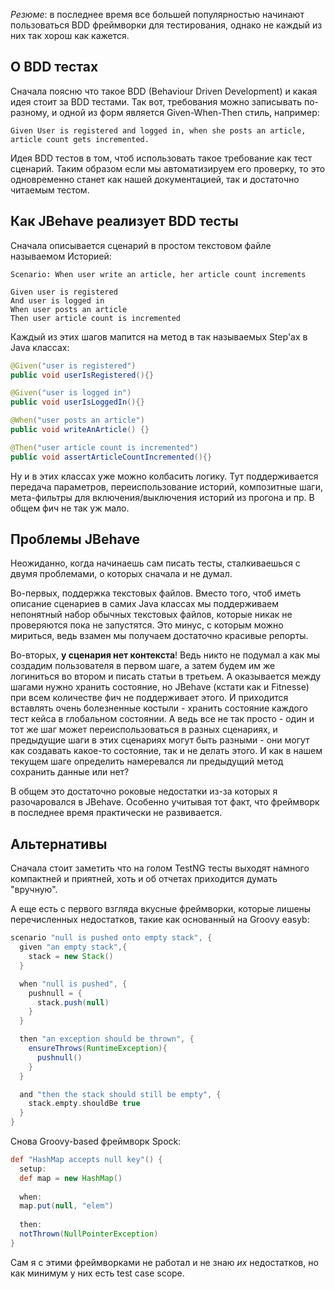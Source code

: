 *Резюме*: в последнее время все большей популярностью начинают пользоваться BDD фреймворки для тестирования, однако не каждый из них так хорош как кажется.

## О BDD тестах
Сначала поясню что такое BDD (Behaviour Driven Development) и какая идея стоит за BDD тестами. Так вот, требования можно записывать по-разному, и одной из форм является Given-When-Then стиль, например: 
```
Given User is registered and logged in, when she posts an article, article count gets incremented. 
```

Идея BDD тестов в том, чтоб использовать такое требование как тест сценарий. Таким образом если мы автоматизируем его проверку, то это одновременно станет как нашей документацией, так и достаточно читаемым тестом. 

## Как JBehave реализует BDD тесты

Сначала описывается сценарий в простом текстовом файле называемом Историей:

```
Scenario: When user write an article, her article count increments

Given user is registered
And user is logged in
When user posts an article
Then user article count is incremented
```

Каждый из этих шагов мапится на метод в так называемых Step'ах в Java классах:
```java
@Given("user is registered")
public void userIsRegistered(){}

@Given("user is logged in")
public void userIsLoggedIn(){}

@When("user posts an article")
public void writeAnArticle() {}

@Then("user article count is incremented")
public void assertArticleCountIncremented(){}
```
Ну и в этих классах уже можно колбасить логику. Тут поддерживается передача параметров, переиспользование историй, композитные шаги, мета-фильтры для включения/выключения историй из прогона и пр. В общем фич не так уж мало. 

## Проблемы JBehave

Неожиданно, когда начинаешь сам писать тесты, сталкиваешься с двумя проблемами, о которых сначала и не думал. 

Во-первых, поддержка текстовых файлов. Вместо того, чтоб иметь описание сценариев в самих Java классах мы поддерживаем непонятный набор обычных текстовых файлов, которые никак не проверяются пока не запустятся. Это минус, с которым можно мириться, ведь взамен мы получаем достаточно красивые репорты.

Во-вторых, **у сценария нет контекста**! Ведь никто не подумал а как мы создадим пользователя в первом шаге, а затем будем им же логиниться во втором и писать статьи в третьем. А оказывается между шагами нужно хранить состояние, но JBehave (кстати как и Fitnesse) при всем количестве фич не поддерживает этого. И приходится вставлять очень болезненные костыли - хранить состояние каждого тест кейса в глобальном состоянии. А ведь все не так просто - один и тот же шаг может переиспользоваться в разных сценариях, и предыдущие шаги в этих сценариях могут быть разными - они могут как создавать какое-то состояние, так и не делать этого. И как в нашем текущем шаге определить намеревался ли предыдущий метод сохранить данные или нет? 

В общем это достаточно роковые недостатки из-за которых я разочаровался в JBehave. Особенно учитывая тот факт, что фреймворк в последнее время практически не развивается. 

## Альтернативы 
Сначала стоит заметить что на голом TestNG тесты выходят намного компактней и приятней, хоть и об отчетах приходится думать "вручную". 

А еще есть с первого взгляда вкусные фреймворки, которые лишены перечисленных недостатков, такие как основанный на Groovy easyb:
```groovy
scenario "null is pushed onto empty stack", {
  given "an empty stack",{
    stack = new Stack()
  }

  when "null is pushed", {
    pushnull = {
      stack.push(null)
    }
  }

  then "an exception should be thrown", {
    ensureThrows(RuntimeException){
      pushnull()
    }
  }

  and "then the stack should still be empty", {
    stack.empty.shouldBe true
  }
}
```

Снова Groovy-based фреймворк Spock:
```groovy
def "HashMap accepts null key"() {
  setup:
  def map = new HashMap()
  
  when:
  map.put(null, "elem")
  
  then:
  notThrown(NullPointerException)
}
```
Сам я с этими фреймворками не работал и не знаю *их* недостатков, но как минимум у них есть test case scope.

